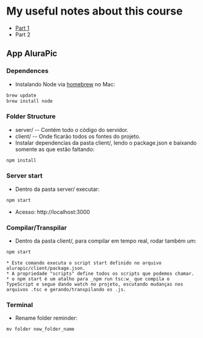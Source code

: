 
# My useful notes about this course

* [Part 1](https://github.com/jordanamorais/alura-angular2/tree/master/module-I)
* Part 2

## App AluraPic

### Dependences

* Instalando Node via [homebrew](https://brew.sh/) no Mac:

```javascript
brew update
brew install node
```

### Folder Structure

* server/ -- Contém todo o código do servidor.
* client/ -- Onde ficarão todos os fontes do projeto.
* Instalar dependencias da pasta client/, lendo o package.json e baixando somente as que estão faltando:

```javascript
npm install
```

### Server start

* Dentro da pasta server/ executar:

```javascript
npm start
```

* Acesso: http://localhost:3000

### Compilar/Transpilar

* Dentro da pasta client/, para compilar em tempo real, rodar também um:

```javascript
npm start
```
    * Este comando executa o script start definido no arquivo alurapic/client/package.json.
    * A propriedade "scripts" define todos os scripts que podemos chamar.
    * o npm start é um atalho para _npm run tsc:w_ que compila o TypeScript e segue dando watch no projeto, escutando mudanças nos arquivos .tsc e gerando/transpilando os .js.

### Terminal

* Rename folder reminder:

```javascript
mv folder new_folder_name
```